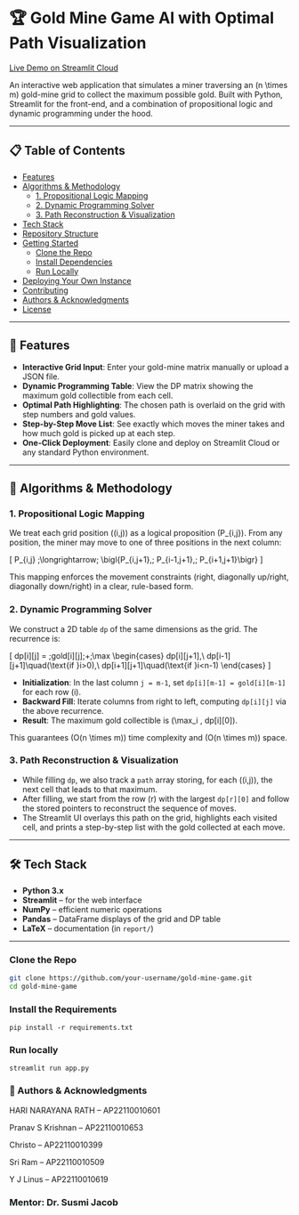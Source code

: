 # 🏆 Gold Mine Game AI with Optimal Path Visualization

[Live Demo on Streamlit Cloud](https://gold-mine-ai-project.streamlit.app)

An interactive web application that simulates a miner traversing an \(n \times m\) gold-mine grid to collect the maximum possible gold. Built with Python, Streamlit for the front-end, and a combination of propositional logic and dynamic programming under the hood.

---

## 📋 Table of Contents

- [Features](#features)  
- [Algorithms & Methodology](#algorithms--methodology)  
  - [1. Propositional Logic Mapping](#1-propositional-logic-mapping)  
  - [2. Dynamic Programming Solver](#2-dynamic-programming-solver)  
  - [3. Path Reconstruction & Visualization](#3-path-reconstruction--visualization)  
- [Tech Stack](#tech-stack)  
- [Repository Structure](#repository-structure)  
- [Getting Started](#getting-started)  
  - [Clone the Repo](#clone-the-repo)  
  - [Install Dependencies](#install-dependencies)  
  - [Run Locally](#run-locally)  
- [Deploying Your Own Instance](#deploying-your-own-instance)  
- [Contributing](#contributing)  
- [Authors & Acknowledgments](#authors--acknowledgments)  
- [License](#license)  

---

## 🚀 Features

- **Interactive Grid Input**: Enter your gold-mine matrix manually or upload a JSON file.  
- **Dynamic Programming Table**: View the DP matrix showing the maximum gold collectible from each cell.  
- **Optimal Path Highlighting**: The chosen path is overlaid on the grid with step numbers and gold values.  
- **Step-by-Step Move List**: See exactly which moves the miner takes and how much gold is picked up at each step.  
- **One-Click Deployment**: Easily clone and deploy on Streamlit Cloud or any standard Python environment.

---

## 🧠 Algorithms & Methodology

### 1. Propositional Logic Mapping

We treat each grid position \((i,j)\) as a logical proposition \(P_{i,j}\). From any position, the miner may move to one of three positions in the next column:

\[
P_{i,j} \;\longrightarrow\; 
\bigl\{P_{i,j+1},\; P_{i-1,j+1},\; P_{i+1,j+1}\bigr\}
\]

This mapping enforces the movement constraints (right, diagonally up/right, diagonally down/right) in a clear, rule-based form.

### 2. Dynamic Programming Solver

We construct a 2D table `dp` of the same dimensions as the grid. The recurrence is:

\[
dp[i][j] = \;gold[i][j]\;+\;\max
\begin{cases}
dp[i][j+1],\\
dp[i-1][j+1]\quad(\text{if }i>0),\\
dp[i+1][j+1]\quad(\text{if }i<n-1)
\end{cases}
\]

- **Initialization**: In the last column `j = m-1`, set `dp[i][m-1] = gold[i][m-1]` for each row \(i\).  
- **Backward Fill**: Iterate columns from right to left, computing `dp[i][j]` via the above recurrence.  
- **Result**: The maximum gold collectible is \(\max_i \, dp[i][0]\).

This guarantees \(O(n \times m)\) time complexity and \(O(n \times m)\) space.

### 3. Path Reconstruction & Visualization

- While filling `dp`, we also track a `path` array storing, for each \((i,j)\), the next cell that leads to that maximum.  
- After filling, we start from the row \(r\) with the largest `dp[r][0]` and follow the stored pointers to reconstruct the sequence of moves.  
- The Streamlit UI overlays this path on the grid, highlights each visited cell, and prints a step-by-step list with the gold collected at each move.

---

## 🛠 Tech Stack

- **Python 3.x**  
- **Streamlit** – for the web interface  
- **NumPy** – efficient numeric operations  
- **Pandas** – DataFrame displays of the grid and DP table  
- **LaTeX** – documentation (in `report/`)  

---

### Clone the Repo

```bash
git clone https://github.com/your-username/gold-mine-game.git
cd gold-mine-game
```

### Install the Requirements 
```
pip install -r requirements.txt
```

### Run locally
```
streamlit run app.py
```

### 👥 Authors & Acknowledgments
HARI NARAYANA RATH – AP22110010601

Pranav S Krishnan – AP22110010653

Christo – AP22110010399

Sri Ram – AP22110010509

Y J Linus – AP22110010619

### Mentor: Dr. Susmi Jacob
